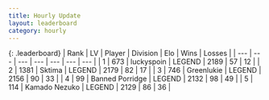 ```yaml
---
title: Hourly Update
layout: leaderboard
category: hourly
---
```


{: .leaderboard}
| Rank | LV | Player | Division | Elo | Wins | Losses |
| --- | --- | --- | --- | --- | --- | --- |
| <span data-change="0">1</span> | 673 | <span title="ID: 512212">luckyspoin</span> | LEGEND | <span data-change="-1">2189</span> | <span data-change="2">57</span> | <span data-change="1">12</span> |
| <span data-change="0">2</span> | 1381 | <span title="ID: 353063">Sktima</span> | LEGEND | <span data-change="0">2179</span> | <span data-change="0">82</span> | <span data-change="0">17</span> |
| <span data-change="0">3</span> | 746 | <span title="ID: 540">Greenlukie</span> | LEGEND | <span data-change="0">2156</span> | <span data-change="0">90</span> | <span data-change="0">33</span> |
| <span data-change="2">4</span> | 99 | <span title="ID: 659170">Banned Porridge</span> | LEGEND | <span data-change="7">2132</span> | <span data-change="1">98</span> | <span data-change="0">49</span> |
| <span data-change="0">5</span> | 114 | <span title="ID: 665001">Kamado Nezuko</span> | LEGEND | <span data-change="0">2129</span> | <span data-change="0">86</span> | <span data-change="0">36</span> |
